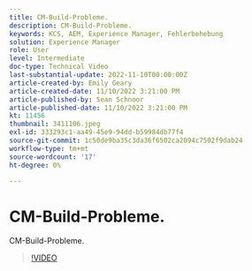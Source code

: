 ```yaml
---
title: CM-Build-Probleme.
description: CM-Build-Probleme.
keywords: KCS, AEM, Experience Manager, Fehlerbehebung
solution: Experience Manager
role: User
level: Intermediate
doc-type: Technical Video
last-substantial-update: 2022-11-10T00:00:00Z
article-created-by: Emily Geary
article-created-date: 11/10/2022 3:21:00 PM
article-published-by: Sean Schnoor
article-published-date: 11/10/2022 3:21:00 PM
kt: 11456
thumbnail: 3411106.jpeg
exl-id: 333293c1-aa49-45e9-94dd-b59984db77f4
source-git-commit: 1c50de9ba35c3da36f6502ca2094c7502f9dab24
workflow-type: tm+mt
source-wordcount: '17'
ht-degree: 0%

---
```


# CM-Build-Probleme.

CM-Build-Probleme.

>[!VIDEO](https://video.tv.adobe.com/v/3411106/?quality=12&learn=on)
